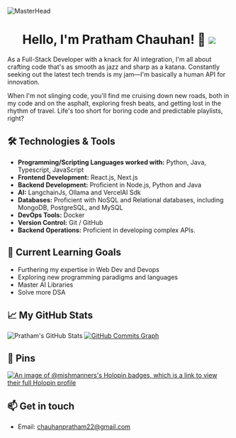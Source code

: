 ![MasterHead](https://user-images.githubusercontent.com/74038190/225813708-98b745f2-7d22-48cf-9150-083f1b00d6c9.gif)
## <h1 align="center">Hello, I'm Pratham Chauhan! 👋 <img src="https://komarev.com/ghpvc/?username=Pratham271"></h1> 

As a Full-Stack Developer with a knack for AI integration, I'm all about crafting code that's as smooth as jazz and sharp as a katana. Constantly seeking out the latest tech trends is my jam—I'm basically a human API for innovation.

When I'm not slinging code, you'll find me cruising down new roads, both in my code and on the asphalt, exploring fresh beats, and getting lost in the rhythm of travel. Life's too short for boring code and predictable playlists, right?

## 🛠️ Technologies & Tools

- **Programming/Scripting Languages worked with:** Python,  Java, Typescript, JavaScript
- **Frontend Development:**  React.js, Next.js
- **Backend Development:** Proficient in Node.js, Python and Java
- **AI:** LangchainJs, Ollama and VercelAI Sdk
- **Databases:** Proficient with NoSQL and Relational databases, including MongoDB, PostgreSQL, and MySQL
- **DevOps Tools:** Docker
- **Version Control:** Git / GitHub 
- **Backend Operations:** Proficient in developing complex APIs.
  
## 🌱 Current Learning Goals

- Furthering my expertise in Web Dev and Devops
- Exploring new programming paradigms and languages
- Master AI Libraries
- Solve more DSA

## 📈 My GitHub Stats


![Pratham's GitHub Stats](https://github-readme-stats.vercel.app/api?username=pratham271&show_icons=true&hide_title=true&count_private=true&hide=prs&theme=dark)
<a href="http://www.github.com/pratham271"><img src="https://github-readme-activity-graph.vercel.app/graph?username=pratham271&theme=dark&bg_color=1c1917&color=ffffff&line=0891b2&point=ffffff&area_color=1c1917&area=true&hide_border=true&custom_title=GitHub%20Commits%20Graph" alt="GitHub Commits Graph" /></a>



## 📌 Pins

[![An image of @mishmanners's Holopin badges, which is a link to view their full Holopin profile](https://holopin.me/pratham271)](https://holopin.io/@pratham271)

## 📫 Get in touch

- Email: chauhanpratham22@gmail.com


